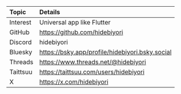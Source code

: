 | Topic | Details |
| :--- | :--- |
| Interest | Universal app like Flutter |
| GitHub | https://github.com/hidebiyori |
| Discord | hidebiyori |
| Bluesky | https://bsky.app/profile/hidebiyori.bsky.social |
| Threads | https://www.threads.net/@hidebiyori |
| Taittsuu | https://taittsuu.com/users/hidebiyori |
| X | https://x.com/hidebiyori |

